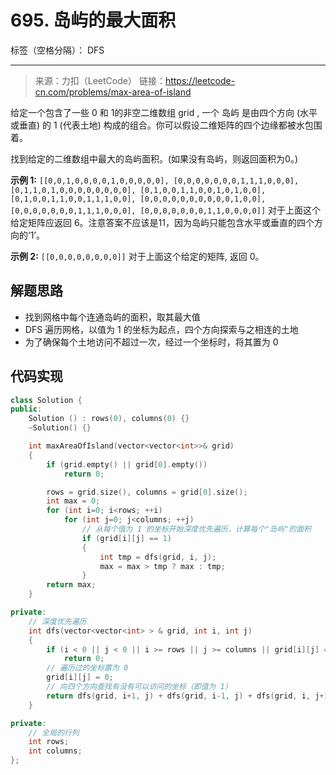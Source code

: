 ﻿# 695. 岛屿的最大面积

标签（空格分隔）： DFS

---
> 来源：力扣（LeetCode）
链接：https://leetcode-cn.com/problems/max-area-of-island

给定一个包含了一些 0 和 1的非空二维数组 grid , 一个 岛屿 是由四个方向 (水平或垂直) 的 1 (代表土地) 构成的组合。你可以假设二维矩阵的四个边缘都被水包围着。

找到给定的二维数组中最大的岛屿面积。(如果没有岛屿，则返回面积为0。)

**示例 1:**
`[[0,0,1,0,0,0,0,1,0,0,0,0,0],
 [0,0,0,0,0,0,0,1,1,1,0,0,0],
 [0,1,1,0,1,0,0,0,0,0,0,0,0],
 [0,1,0,0,1,1,0,0,1,0,1,0,0],
 [0,1,0,0,1,1,0,0,1,1,1,0,0],
 [0,0,0,0,0,0,0,0,0,0,1,0,0],
 [0,0,0,0,0,0,0,1,1,1,0,0,0],
 [0,0,0,0,0,0,0,1,1,0,0,0,0]]`
对于上面这个给定矩阵应返回 6。注意答案不应该是11，因为岛屿只能包含水平或垂直的四个方向的‘1’。

**示例 2:**
`[[0,0,0,0,0,0,0,0]]`
对于上面这个给定的矩阵, 返回 0。

## 解题思路
* 找到网格中每个连通岛屿的面积，取其最大值
* DFS 遍历网格，以值为 1 的坐标为起点，四个方向探索与之相连的土地
* 为了确保每个土地访问不超过一次，经过一个坐标时，将其置为 0

## 代码实现
```Cpp
class Solution {
public:
    Solution () : rows(0), columns(0) {}
    ~Solution() {}

    int maxAreaOfIsland(vector<vector<int>>& grid) 
    {
        if (grid.empty() || grid[0].empty())
            return 0;

        rows = grid.size(), columns = grid[0].size();
        int max = 0;
        for (int i=0; i<rows; ++i)
            for (int j=0; j<columns; ++j)
                // 从每个值为 1 的坐标开始深度优先遍历，计算每个"岛屿"的面积
                if (grid[i][j] == 1)
                {
                    int tmp = dfs(grid, i, j);
                    max = max > tmp ? max : tmp;
                }
        return max;
    }

private:
    // 深度优先遍历
    int dfs(vector<vector<int> > & grid, int i, int j)
    {
        if (i < 0 || j < 0 || i >= rows || j >= columns || grid[i][j] == 0)
            return 0;
        // 遍历过的坐标置为 0   
        grid[i][j] = 0;
        // 向四个方向查找有没有可以访问的坐标（即值为 1）
        return dfs(grid, i+1, j) + dfs(grid, i-1, j) + dfs(grid, i, j+1) + dfs(grid, i, j-1) + 1;
    }

private:
    // 全局的行列
    int rows;
    int columns;
};
```



